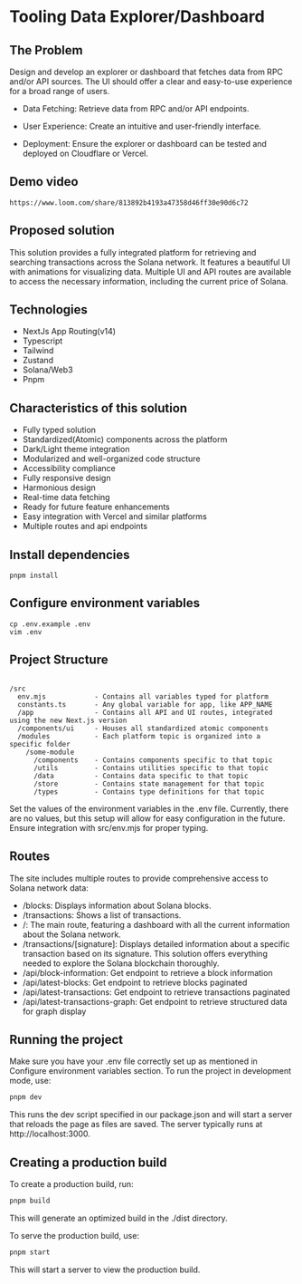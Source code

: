 # Tooling Data Explorer/Dashboard

## The Problem

Design and develop an explorer or dashboard that fetches data from RPC and/or API sources. The UI should offer a clear and easy-to-use experience for a broad range of users.

- Data Fetching: Retrieve data from RPC and/or API endpoints.

- User Experience: Create an intuitive and user-friendly interface.

- Deployment: Ensure the explorer or dashboard can be tested and deployed on Cloudflare or Vercel.

## Demo video

```
https://www.loom.com/share/813892b4193a47358d46ff30e90d6c72
```

## Proposed solution

This solution provides a fully integrated platform for retrieving and searching transactions across the Solana network. It features a beautiful UI with animations for visualizing data. Multiple UI and API routes are available to access the necessary information, including the current price of Solana.

## Technologies

- NextJs App Routing(v14)
- Typescript
- Tailwind
- Zustand
- Solana/Web3
- Pnpm

## Characteristics of this solution

- Fully typed solution
- Standardized(Atomic) components across the platform
- Dark/Light theme integration
- Modularized and well-organized code structure
- Accessibility compliance
- Fully responsive design
- Harmonious design
- Real-time data fetching
- Ready for future feature enhancements
- Easy integration with Vercel and similar platforms
- Multiple routes and api endpoints

## Install dependencies

```shell
pnpm install
```

## Configure environment variables

```shell
cp .env.example .env
vim .env
```

## Project Structure

```

/src
  env.mjs            - Contains all variables typed for platform
  constants.ts       - Any global variable for app, like APP_NAME
  /app               - Contains all API and UI routes, integrated using the new Next.js version
  /components/ui     - Houses all standardized atomic components
  /modules           - Each platform topic is organized into a specific folder
    /some-module
      /components    - Contains components specific to that topic
      /utils         - Contains utilities specific to that topic
      /data          - Contains data specific to that topic
      /store         - Contains state management for that topic
      /types         - Contains type definitions for that topic
```

Set the values of the environment variables in the .env file. Currently, there are no values, but this setup will allow for easy configuration in the future. Ensure integration with src/env.mjs for proper typing.

## Routes

The site includes multiple routes to provide comprehensive access to Solana network data:

- /blocks: Displays information about Solana blocks.
- /transactions: Shows a list of transactions.
- /: The main route, featuring a dashboard with all the current information about the Solana network.
- /transactions/[signature]: Displays detailed information about a specific transaction based on its signature.
  This solution offers everything needed to explore the Solana blockchain thoroughly.
- /api/block-information: Get endpoint to retrieve a block information
- /api/latest-blocks: Get endpoint to retrieve blocks paginated
- /api/latest-transactions: Get endpoint to retrieve transactions paginated
- /api/latest-transactions-graph: Get endpoint to retrieve structured data for graph display

## Running the project

Make sure you have your .env file correctly set up as mentioned in Configure environment variables section.
To run the project in development mode, use:

```sh
pnpm dev
```

This runs the dev script specified in our package.json and will start a server that reloads the page as files are saved. The server typically runs at http://localhost:3000.

## Creating a production build

To create a production build, run:

```sh
pnpm build
```

This will generate an optimized build in the ./dist directory.

To serve the production build, use:

```sh
pnpm start
```

This will start a server to view the production build.
